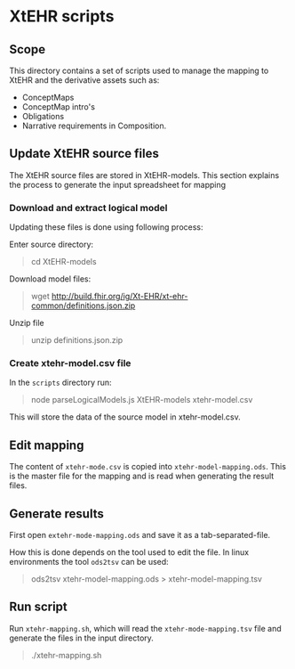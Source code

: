 
# XtEHR scripts

## Scope

This directory contains a set of scripts used to manage the mapping to XtEHR and the derivative assets such as:
* ConceptMaps
* ConceptMap intro's
* Obligations
* Narrative requirements in Composition.


## Update XtEHR source files

The XtEHR source files are stored in XtEHR-models. This section explains the process to generate the input spreadsheet for mapping

### Download and extract logical model

Updating these files is done using following process:

Enter source directory:
> cd XtEHR-models

Download model files:
> wget  http://build.fhir.org/ig/Xt-EHR/xt-ehr-common/definitions.json.zip

Unzip file
> unzip definitions.json.zip

### Create xtehr-model.csv file

In the `scripts` directory run:
> node parseLogicalModels.js XtEHR-models xtehr-model.csv

This will store the data of the source model in xtehr-model.csv.

## Edit mapping

The content of `xtehr-mode.csv` is copied into `xtehr-model-mapping.ods`.
This is the master file for the mapping and is read when generating the result files.

## Generate results

First open `extehr-mode-mapping.ods` and save it as a tab-separated-file.

How this is done depends on the tool used to edit the file. In linux environments the tool `ods2tsv` can be used:

> ods2tsv xtehr-model-mapping.ods > xtehr-model-mapping.tsv

## Run script

Run `xtehr-mapping.sh`, which will read the `xtehr-mode-mapping.tsv` file and generate the files in the input directory.

> ./xtehr-mapping.sh
